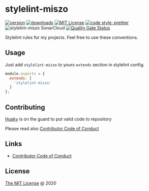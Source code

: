# stylelint-miszo

[![version](https://img.shields.io/npm/v/stylelint-miszo.svg)](https://www.npmjs.com/package/stylelint-miszo)
[![downloads](https://img.shields.io/npm/dw/stylelint-miszo.svg)](https://npm-stat.com/charts.html?package=stylelint-miszo&from=2019-02-24)
[![MIT License](https://img.shields.io/npm/l/stylelint-miszo.svg)](http://opensource.org/licenses/MIT)
[![code style: prettier](https://img.shields.io/badge/code_style-prettier-ff69b4.svg)](https://github.com/prettier/prettier)
![stylelint-miszo SonarCloud](https://github.com/miszo/configs/workflows/stylelint-miszo%20SonarCloud/badge.svg)
[![Quality Gate Status](https://sonarcloud.io/api/project_badges/measure?project=stylelint-miszo&metric=alert_status)](https://sonarcloud.io/dashboard?id=stylelint-miszo)

Stylelint rules for my projects. Feel free to use these conventions.

## Usage

Just add `stylelint-miszo` to yours `extends` section in stylelint config.

```javascript
module.exports = {
  extends: [
    'stylelint-miszo'
  ]
};
```

## Contributing

[Husky](https://github.com/typicode/husky) is on the guard to put valid code to repository

Please read also [Contributor Code of Conduct](./CODE_OF_CONDUCT.md)

## Links

- [Contributor Code of Conduct](./CODE_OF_CONDUCT.md)

## License

[The MIT License](https://miszo.mit-license.org) @ 2020
